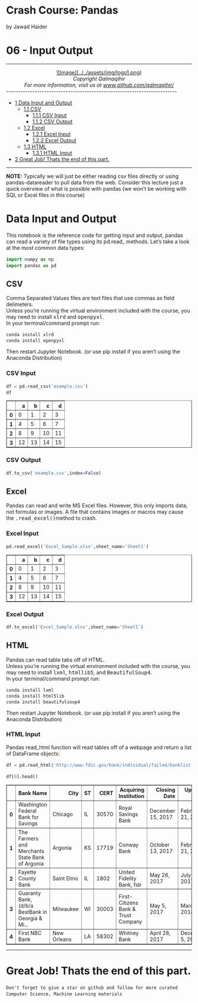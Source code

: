Crash Course: Pandas
================
by Jawad Haider

# **06 - Input Output**
------------------------------------------------------------------------
<center>
<a href=''>![Image](../../assets/img/logo1.png)</a>
</center>
<center>
<em>Copyright Qalmaqihir</em>
</center>
<center>
<em>For more information, visit us at
<a href='http://www.github.com/qalmaqihir/'>www.github.com/qalmaqihir/</a></em>
</center>
------------------------------------------------------------------------


- <a href="#data-input-and-output" id="toc-data-input-and-output"><span
  class="toc-section-number">1</span> Data Input and Output</a>
  - <a href="#csv" id="toc-csv"><span class="toc-section-number">1.1</span>
    CSV</a>
    - <a href="#csv-input" id="toc-csv-input"><span
      class="toc-section-number">1.1.1</span> CSV Input</a>
    - <a href="#csv-output" id="toc-csv-output"><span
      class="toc-section-number">1.1.2</span> CSV Output</a>
  - <a href="#excel" id="toc-excel"><span
    class="toc-section-number">1.2</span> Excel</a>
    - <a href="#excel-input" id="toc-excel-input"><span
      class="toc-section-number">1.2.1</span> Excel Input</a>
    - <a href="#excel-output" id="toc-excel-output"><span
      class="toc-section-number">1.2.2</span> Excel Output</a>
  - <a href="#html" id="toc-html"><span
    class="toc-section-number">1.3</span> HTML</a>
    - <a href="#html-input" id="toc-html-input"><span
      class="toc-section-number">1.3.1</span> HTML Input</a>
- <a href="#great-job-thats-the-end-of-this-part."
  id="toc-great-job-thats-the-end-of-this-part."><span
  class="toc-section-number">2</span> Great Job! Thats the end of this
  part.</a>

------------------------------------------------------------------------

<div class="alert alert-info">

<strong>NOTE:</strong> Typically we will just be either reading csv
files directly or using pandas-datareader to pull data from the web.
Consider this lecture just a quick overview of what is possible with
pandas (we won’t be working with SQL or Excel files in this course)

</div>

# Data Input and Output

This notebook is the reference code for getting input and output, pandas
can read a variety of file types using its pd.read\_ methods. Let’s take
a look at the most common data types:

``` python
import numpy as np
import pandas as pd
```

## CSV

Comma Separated Values files are text files that use commas as field
delimeters.<br> Unless you’re running the virtual environment included
with the course, you may need to install <tt>xlrd</tt> and
<tt>openpyxl</tt>.<br> In your terminal/command prompt run:

    conda install xlrd
    conda install openpyxl

Then restart Jupyter Notebook. (or use pip install if you aren’t using
the Anaconda Distribution)

### CSV Input

``` python
df = pd.read_csv('example.csv')
df
```

<div>
<style scoped>
    .dataframe tbody tr th:only-of-type {
        vertical-align: middle;
    }

    .dataframe tbody tr th {
        vertical-align: top;
    }

    .dataframe thead th {
        text-align: right;
    }
</style>
<table border="1" class="dataframe">
  <thead>
    <tr style="text-align: right;">
      <th></th>
      <th>a</th>
      <th>b</th>
      <th>c</th>
      <th>d</th>
    </tr>
  </thead>
  <tbody>
    <tr>
      <th>0</th>
      <td>0</td>
      <td>1</td>
      <td>2</td>
      <td>3</td>
    </tr>
    <tr>
      <th>1</th>
      <td>4</td>
      <td>5</td>
      <td>6</td>
      <td>7</td>
    </tr>
    <tr>
      <th>2</th>
      <td>8</td>
      <td>9</td>
      <td>10</td>
      <td>11</td>
    </tr>
    <tr>
      <th>3</th>
      <td>12</td>
      <td>13</td>
      <td>14</td>
      <td>15</td>
    </tr>
  </tbody>
</table>
</div>

### CSV Output

``` python
df.to_csv('example.csv',index=False)
```

## Excel

Pandas can read and write MS Excel files. However, this only imports
data, not formulas or images. A file that contains images or macros may
cause the <tt>.read_excel()</tt>method to crash.

### Excel Input

``` python
pd.read_excel('Excel_Sample.xlsx',sheet_name='Sheet1')
```

<div>
<style scoped>
    .dataframe tbody tr th:only-of-type {
        vertical-align: middle;
    }

    .dataframe tbody tr th {
        vertical-align: top;
    }

    .dataframe thead th {
        text-align: right;
    }
</style>
<table border="1" class="dataframe">
  <thead>
    <tr style="text-align: right;">
      <th></th>
      <th>a</th>
      <th>b</th>
      <th>c</th>
      <th>d</th>
    </tr>
  </thead>
  <tbody>
    <tr>
      <th>0</th>
      <td>0</td>
      <td>1</td>
      <td>2</td>
      <td>3</td>
    </tr>
    <tr>
      <th>1</th>
      <td>4</td>
      <td>5</td>
      <td>6</td>
      <td>7</td>
    </tr>
    <tr>
      <th>2</th>
      <td>8</td>
      <td>9</td>
      <td>10</td>
      <td>11</td>
    </tr>
    <tr>
      <th>3</th>
      <td>12</td>
      <td>13</td>
      <td>14</td>
      <td>15</td>
    </tr>
  </tbody>
</table>
</div>

### Excel Output

``` python
df.to_excel('Excel_Sample.xlsx',sheet_name='Sheet1')
```

## HTML

Pandas can read table tabs off of HTML.<br> Unless you’re running the
virtual environment included with the course, you may need to install
<tt>lxml</tt>, <tt>htmllib5</tt>, and <tt>BeautifulSoup4</tt>.<br> In
your terminal/command prompt run:

    conda install lxml
    conda install html5lib
    conda install beautifulsoup4

Then restart Jupyter Notebook. (or use pip install if you aren’t using
the Anaconda Distribution)

### HTML Input

Pandas read_html function will read tables off of a webpage and return a
list of DataFrame objects:

``` python
df = pd.read_html('http://www.fdic.gov/bank/individual/failed/banklist.html')
```

``` python
df[0].head()
```

<div>
<style scoped>
    .dataframe tbody tr th:only-of-type {
        vertical-align: middle;
    }

    .dataframe tbody tr th {
        vertical-align: top;
    }

    .dataframe thead th {
        text-align: right;
    }
</style>
<table border="1" class="dataframe">
  <thead>
    <tr style="text-align: right;">
      <th></th>
      <th>Bank Name</th>
      <th>City</th>
      <th>ST</th>
      <th>CERT</th>
      <th>Acquiring Institution</th>
      <th>Closing Date</th>
      <th>Updated Date</th>
    </tr>
  </thead>
  <tbody>
    <tr>
      <th>0</th>
      <td>Washington Federal Bank for Savings</td>
      <td>Chicago</td>
      <td>IL</td>
      <td>30570</td>
      <td>Royal Savings Bank</td>
      <td>December 15, 2017</td>
      <td>February 21, 2018</td>
    </tr>
    <tr>
      <th>1</th>
      <td>The Farmers and Merchants State Bank of Argonia</td>
      <td>Argonia</td>
      <td>KS</td>
      <td>17719</td>
      <td>Conway Bank</td>
      <td>October 13, 2017</td>
      <td>February 21, 2018</td>
    </tr>
    <tr>
      <th>2</th>
      <td>Fayette County Bank</td>
      <td>Saint Elmo</td>
      <td>IL</td>
      <td>1802</td>
      <td>United Fidelity Bank, fsb</td>
      <td>May 26, 2017</td>
      <td>July 26, 2017</td>
    </tr>
    <tr>
      <th>3</th>
      <td>Guaranty Bank, (d/b/a BestBank in Georgia &amp; Mi...</td>
      <td>Milwaukee</td>
      <td>WI</td>
      <td>30003</td>
      <td>First-Citizens Bank &amp; Trust Company</td>
      <td>May 5, 2017</td>
      <td>March 22, 2018</td>
    </tr>
    <tr>
      <th>4</th>
      <td>First NBC Bank</td>
      <td>New Orleans</td>
      <td>LA</td>
      <td>58302</td>
      <td>Whitney Bank</td>
      <td>April 28, 2017</td>
      <td>December 5, 2017</td>
    </tr>
  </tbody>
</table>
</div>

------------------------------------------------------------------------

# Great Job! Thats the end of this part.

`Don't forget to give a star on github and follow for more curated Computer Science, Machine Learning materials`
